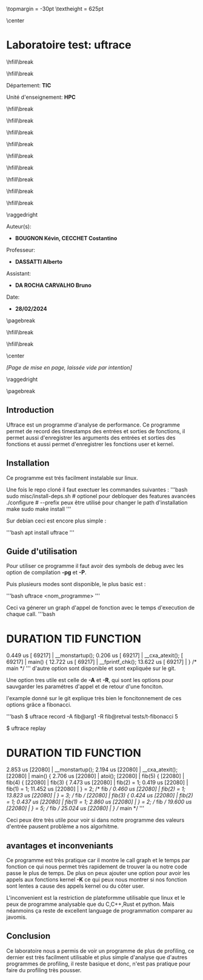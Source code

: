 \topmargin = -30pt
\textheight = 625pt

\center

# **Laboratoire test: uftrace**

\hfill\break

\hfill\break

Département: **TIC**

Unité d'enseignement: **HPC**

\hfill\break

\hfill\break

\hfill\break

\hfill\break

\hfill\break

\hfill\break

\hfill\break

\hfill\break

\hfill\break

\raggedright

Auteur(s):

- **BOUGNON Kévin, CECCHET Costantino**

Professeur:

- **DASSATTI Alberto**
  
Assistant:

- **DA ROCHA CARVALHO Bruno**

Date:

- **28/02/2024**

\pagebreak

\hfill\break

\hfill\break

\center

*\[Page de mise en page, laissée vide par intention\]*

\raggedright

\pagebreak

## **Introduction**

Uftrace est un programme d'analyse de performance. Ce programme permet de record des timestamps des entrées et sorties de fonctions, il permet aussi d'enregistrer les arguments des entrées et sorties des fonctions et aussi permet d'enregistrer les fonctions user et kernel.

## **Installation**

Ce programme est trés facilment instalable sur linux.

Une fois le repo cloné il faut exectuer les commandes suivantes :
'''bash
sudo misc/install-deps.sh  # optionel pour debloquer des features avancées
./configure		   # --prefix peux être utilisé pour changer le path d'installation
make
sudo make install
'''

Sur debian ceci est encore plus simple :

'''bash
apt install uftrace
'''

## **Guide d'utilisation**

Pour utiliser ce programme il faut avoir des symbols de debug avec les option de compilation **-pg** et **-P**.

Puis plusieurs modes sont disponible, le plus basic est :

'''bash
uftrace <nom_programme> <arguments>
'''

Ceci va génerer un graph d'appel de fonction avec le temps d'execution de chaque call.
'''bash
# DURATION     TID     FUNCTION
   0.449 us [ 69217] | __monstartup();
   0.206 us [ 69217] | __cxa_atexit();
            [ 69217] | main() {
  12.722 us [ 69217] |   __fprintf_chk();
  13.622 us [ 69217] | } /* main */
'''
d'autre option sont disponible et sont expliquée sur le git.

Une option tres utile est celle de **-A** et **-R**, qui sont les options pour sauvgarder les paramétres d'appel et de retour d'une fonciton.

l'example donné sur le git explique très bien le foncitonnement de ces options grâce a fibonacci.

'''bash
$ uftrace record -A fib@arg1 -R fib@retval tests/t-fibonacci 5

$ uftrace replay
# DURATION    TID     FUNCTION
   2.853 us [22080] | __monstartup();
   2.194 us [22080] | __cxa_atexit();
            [22080] | main() {
   2.706 us [22080] |   atoi();
            [22080] |   fib(5) {
            [22080] |     fib(4) {
            [22080] |       fib(3) {
   7.473 us [22080] |         fib(2) = 1;
   0.419 us [22080] |         fib(1) = 1;
  11.452 us [22080] |       } = 2; /* fib */
   0.460 us [22080] |       fib(2) = 1;
  13.823 us [22080] |     } = 3; /* fib */
            [22080] |     fib(3) {
   0.424 us [22080] |       fib(2) = 1;
   0.437 us [22080] |       fib(1) = 1;
   2.860 us [22080] |     } = 2; /* fib */
  19.600 us [22080] |   } = 5; /* fib */
  25.024 us [22080] | } /* main */
'''

Ceci peux être très utile pour voir si dans notre programme des valeurs d'entrée pausent problème a nos algorhitme.

## **avantages et inconveniants**

Ce programme est très pratique car il montre le call graph et le temps par fonction ce qui nous permet très rapidement de trouver la ou notre code passe le plus de temps. De plus on peux ajouter une option pour avoir les appels aux fonctions kernel **-K** ce qui peux nous montrer si nos fonction sont lentes a cause des appels kernel ou du côter user.

L'inconvenient est la restriction de plateformme utilisable que linux et le peux de programme analysable que du C,C++,Rust et python. Mais néanmoins ça reste de excellent language de programmation comparer au javomis.

## **Conclusion**

Ce laboratoire nous a permis de voir un programme de plus de profiling, ce dernier est très facilment utilisable et plus simple d'analyse que d'autres programmes de profiling, il reste basique et donc, n'est pas pratique pour faire du profiling très pousser.
